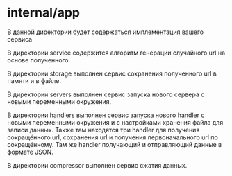 # internal/app

В данной директории будет содержаться имплементация вашего сервиса

В директории  service содержится алгоритм генерации случайного url на основе полученного.

В директории storage выполнен сервис сохранения полученного url в памяти и в файле.

В директории servers выполнен сервис запуска нового сервера с новыми переменными окружения.

В директории handlers выполнен сервис запуска нового handler с новыми переменными окружения и с настройками хранения файла для записи данных. Также там находятся три handler для получения сокращённого url, сохранения url и получения первоначального url по сокращённому. Там же handler получающий и отправляющий данные в формате JSON.

В директории compressor выполнен сервис сжатия данных.

